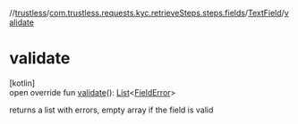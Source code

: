 //[trustless](../../../index.md)/[com.trustless.requests.kyc.retrieveSteps.steps.fields](../index.md)/[TextField](index.md)/[validate](validate.md)

# validate

[kotlin]\
open override fun [validate](validate.md)(): [List](https://kotlinlang.org/api/latest/jvm/stdlib/kotlin.collections/-list/index.html)&lt;[FieldError](../-field-error/index.md)&gt;

returns a list with errors, empty array if the field is valid
